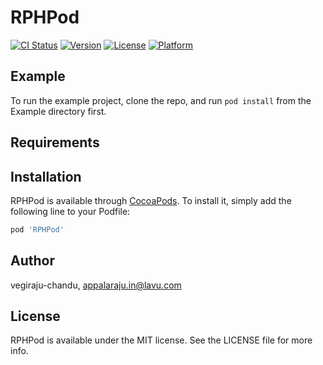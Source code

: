 # RPHPod

[![CI Status](https://img.shields.io/travis/vegiraju-chandu/RPHPod.svg?style=flat)](https://travis-ci.org/vegiraju-chandu/RPHPod)
[![Version](https://img.shields.io/cocoapods/v/RPHPod.svg?style=flat)](https://cocoapods.org/pods/RPHPod)
[![License](https://img.shields.io/cocoapods/l/RPHPod.svg?style=flat)](https://cocoapods.org/pods/RPHPod)
[![Platform](https://img.shields.io/cocoapods/p/RPHPod.svg?style=flat)](https://cocoapods.org/pods/RPHPod)

## Example

To run the example project, clone the repo, and run `pod install` from the Example directory first.

## Requirements

## Installation

RPHPod is available through [CocoaPods](https://cocoapods.org). To install
it, simply add the following line to your Podfile:

```ruby
pod 'RPHPod'
```

## Author

vegiraju-chandu, appalaraju.in@lavu.com

## License

RPHPod is available under the MIT license. See the LICENSE file for more info.
